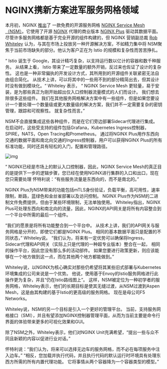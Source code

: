 # NGINX携新方案进军服务网格领域

本月初，NGINX [推出](https://www.nginx.com/blog/introducing-NGINX-service-mesh/)了 一款免费的开源服务网格 [NGINX Service Mesh（NSM）](https://www.nginx.com/products/nginx-service-mesh)。它使用了开源 [NGINX](https://nginx.org/en/) 代理的商业版本 [NGINX Plus](https://www.nginx.com/products/nginx/) 驱动其数据平面。 尽管许多服务网格都是基于完全开源的组件构建的，但 NGINX 营销副总裁 [Rob Whiteley](https://www.nginx.com/people/rob-whiteley/) 认为，与其在市场上投放另一种开源解决方案，不如精力集中将 NSM聚焦于当前市场缺失的部分。他认为客户正在为 Istio 的规模和复杂性而苦苦挣扎。

“ Istio 诞生于 Google，其设计精巧复杂，以支持运行数以亿计的容器和数千种服务。 从结果上看， Istio 带来了一定数量的额外开销，反过来也佐证了设计的复杂性。 这也是一种非常偏执的开发设计方式，其所用到的开源组件关联紧密无法自由组合简化。 从技术上讲，可以将其中的一些用不到的部分精简出去，但其设计时没有做到模块化。“ Whiteley 表示， “ NGINX Service Mesh 更轻量，易于安装，是为那些真正为刚开始超出仅入口控制器流量模式的人们而设计。 我们想去除很多这些组件。 我们在其他服务网格解决方案中有一些组件，但是如果您要设计一个要处理一个数量级或更大数量级的解决方案，我们并不一定需要复杂的密钥管理，跟踪和可观察性。 就复杂性而言。”

NSM不会直接集成这些各种组件，而是在它们旁边部署Sidecar代理进行集成。 在启动时，这些受支持的组件包括Grafana，Kubernetes Ingress控制器，SPIRE，NATS，Open Tracing和Prometheus。 通过将NGINX Plus用作东西向交通的数据平面和南北向交通的Ingress控制器，用户可以获得NGINX Plus的所有标准功能，同时还具有轻松的入门，配置和管理路径。

![img](https://cdn.thenewstack.io/media/2020/10/b614d2b7-nginx-service-mesh-intro_architecture.png)



“ NGINX已经是市场上的默认入口控制器，因此，NGINX Service Mesh的真正目的是提供下一步的逻辑步骤，您已经在使用NGINX进行集群的入口和出口，现在您只需要处理 怀特利说：“有些服务流量是东西向的，而不是南北的。”

NGINX Plus为NSM带来的功能包括mTLS身份验证，负载平衡，高可用性，速率限制，断路，蓝绿色和金丝雀部署以及访问控制。 NGINX Plus作为NSM的二进制文件免费提供，但由于某些环境限制，无法单独使用。 Whiteley指出，NGINX Plus可处理东西向和南北向的流量，因此，NGINX的API网关是将所有内容整合到一个平台中所需的最后一个组件。

“我们的愿景是将所有功能整合到一个平台中。 从技术上讲，我们的API网关与服务网格是分开的，即使它们都是NGINX Plus。 相同的基本数据平面只是配置的不同状态，” Whiteley说。 “我们认为，将来有一定优势可以确保将Ingress，Sidecar代理和API网关（实际上只是代理的一种超专业版本）整合在一起， 相同的操作平台，因此您没有那么多的活动部件。 如果您要进行政策更新，则应该能够在一个地方做到这一点，而在其他两个地方都能做到。”

Whiteley说，以NGINX为核心确实对那些仍希望将其某些旧式部署与Kubernetes环境集成的公司来说是一个优势。 他说，使用基于Envoy的Istio服务网格进行此操作更为复杂，并且“仍在Istio路线图上”。 这样，NSM被定位为一种初学者的服务网格，Whiteley表示，他们的长期目标是使其无缝过渡，从NSM过渡到Aspen Mesh，这是由其构建的基于Istio的更高级的服务网格。 现在是母公司F5 Networks。

Whiteley说，NSM的另一个目标是引入一个更好的管理平台。 当前，支持服务网格接口（SMI），并且有望添加NGINX控制器管理平面，从而为当前主要是命令行界面的体验带来更多的可视化效果和GUI。

除了NSM之外，Whiteley表示，他们对NGINX Unit充满希望，“提出一些与众不同且新颖的内容以促进行业对话。”

怀特利说：“我们认为，将来可以选择无边车的服务网格，而不必在每项服务中注入边车。” “相反，您加载并执行代码，并且执行代码的默认运行时环境具有处理东西方所需的所有内置代理功能。 它将事情从两个容器降为一个容器类型的模型。”